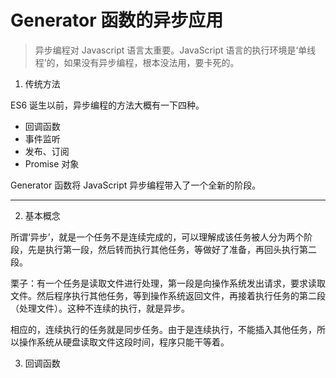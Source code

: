 # Generator 函数的异步应用

> 异步编程对 Javascript 语言太重要。JavaScript 语言的执行环境是‘单线程’的，如果没有异步编程，根本没法用，要卡死的。

1. 传统方法

ES6 诞生以前，异步编程的方法大概有一下四种。

- 回调函数
- 事件监听
- 发布、订阅
- Promise 对象

Generator 函数将 JavaScript 异步编程带入了一个全新的阶段。

****

2. 基本概念

所谓‘异步’，就是一个任务不是连续完成的，可以理解成该任务被人分为两个阶段，先是执行第一段，然后转而执行其他任务，等做好了准备，再回头执行第二段。

栗子：有一个任务是读取文件进行处理，第一段是向操作系统发出请求，要求读取文件。然后程序执行其他任务，等到操作系统返回文件，再接着执行任务的第二段（处理文件）。这种不连续的执行，就是异步。

相应的，连续执行的任务就是同步任务。由于是连续执行，不能插入其他任务，所以操作系统从硬盘读取文件这段时间，程序只能干等着。

3. 回调函数
